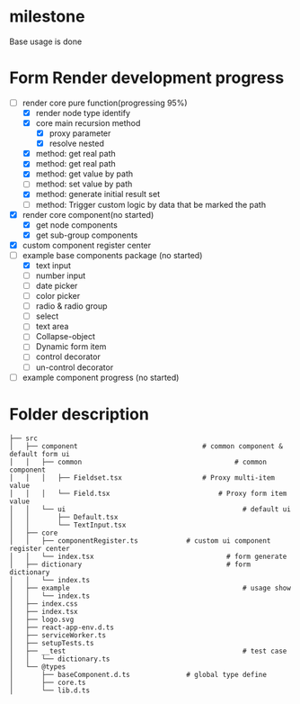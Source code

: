 <!-- @format -->

# milestone

Base usage is done

# Form Render development progress

- [ ] render core pure function(progressing 95%)
  - [x] render node type identify
  - [x] core main recursion method
    - [x] proxy parameter
    - [x] resolve nested
  - [x] method: get real path
  - [x] method: get real path
  - [x] method: get value by path
  - [ ] method: set value by path
  - [x] method: generate initial result set
  - [ ] method: Trigger custom logic by data that be marked the path
- [x] render core component(no started)
  - [x] get node components
  - [x] get sub-group components
- [x] custom component register center
- [ ] example base components package (no started)
  - [x] text input
  - [ ] number input
  - [ ] date picker
  - [ ] color picker
  - [ ] radio & radio group
  - [ ] select
  - [ ] text area
  - [ ] Collapse-object
  - [ ] Dynamic form item
  - [ ] control decorator
  - [ ] un-control decorator
- [ ] example component progress (no started)

# Folder description

```shell
├── src
│   ├── component            					# common component & default form ui
│   │   ├── common										# common component
│   │   │   ├── Fieldset.tsx					# Proxy multi-item value
│   │   │   └── Field.tsx							# Proxy form item value
│   │   └── ui											  # default ui
│   │       ├── Default.tsx
│   │       └── TextInput.tsx
│   ├── core
│   │   ├── componentRegister.ts			# custom ui component register center
│   │   └── index.tsx								  # form generate
│   ├── dictionary									  # form dictionary
│   │   └── index.ts
│   ├── example											  # usage show
│   │   └── index.ts
│   ├── index.css
│   ├── index.tsx
│   ├── logo.svg
│   ├── react-app-env.d.ts
│   ├── serviceWorker.ts
│   ├── setupTests.ts
│   ├── __test											  # test case
│   │   └── dictionary.ts
│   └── @types
│       ├── baseComponent.d.ts				# global type define
│       ├── core.ts
│       └── lib.d.ts
```
